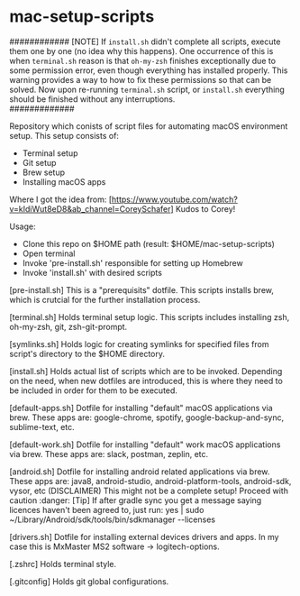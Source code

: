 # mac-setup-scripts

############
[NOTE] If `install.sh` didn't complete all scripts, execute them one by one (no idea why this happens). 
One occurrence of this is when `terminal.sh` reason is that `oh-my-zsh` finishes exceptionally due to some permission error, even though everything has installed properly. This warning provides a way to how to fix these permissions so that can be solved. Now upon re-running `terminal.sh` script, or `install.sh` everything should be finished without any interruptions.  
#############

Repository which conists of script files for automating macOS environment setup. 
This setup consists of:
- Terminal setup
- Git setup
- Brew setup
- Installing macOS apps

Where I got the idea from: [https://www.youtube.com/watch?v=kIdiWut8eD8&ab_channel=CoreySchafer]
Kudos to Corey!

Usage:
- Clone this repo on $HOME path (result: $HOME/mac-setup-scripts)
- Open terminal
- Invoke 'pre-install.sh' responsible for setting up Homebrew
- Invoke 'install.sh' with desired scripts

[pre-install.sh] 
This is a "prerequisits" dotfile. 
This scripts installs brew, which is crutcial for the further installation process.

[terminal.sh] 
Holds terminal setup logic.
This scripts includes installing zsh, oh-my-zsh, git, zsh-git-prompt.

[symlinks.sh]
Holds logic for creating symlinks for specified files from script's directory to the $HOME directory.

[install.sh] 
Holds actual list of scripts which are to be invoked.
Depending on the need, when new dotfiles are introduced, this is where they need to be included in order for them to be executed. 

[default-apps.sh] 
Dotfile for installing "default" macOS applications via brew. 
These apps are: google-chrome, spotify, google-backup-and-sync, sublime-text, etc.

[default-work.sh]
Dotfile for installing "default" work macOS applications via brew.
These apps are: slack, postman, zeplin, etc.

[android.sh]
Dotfile for installing android related applications via brew.
These apps are: java8, android-studio, android-platform-tools, android-sdk, vysor, etc
(DISCLAIMER) This might not be a complete setup! Proceed with caution :danger:
[Tip] If after gradle sync you get a message saying licences haven't been agreed to, just run: yes | sudo ~/Library/Android/sdk/tools/bin/sdkmanager --licenses

[drivers.sh]
Dotfile for installing external devices drivers and apps.
In my case this is MxMaster MS2 software -> logitech-options.

[.zshrc]
Holds terminal style.

[.gitconfig]
Holds git global configurations.

